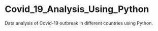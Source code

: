 # Covid_19_Analysis_Using_Python
Data analysis of Covid-19 outbreak in different countries using Python.
